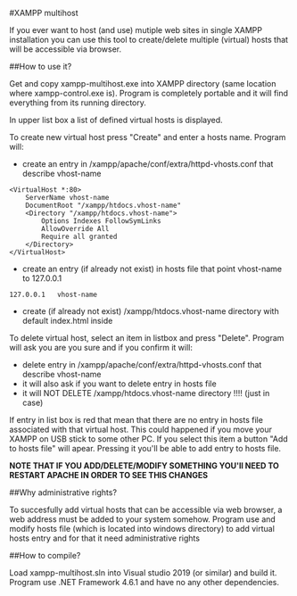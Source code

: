 #XAMPP multihost

If you ever want to host (and use) mutiple web sites in single XAMPP installation you can use this tool to 
create/delete multiple (virtual) hosts that will be accessible via browser.


##How to use it?

Get and copy xampp-multihost.exe into XAMPP directory (same location where xampp-control.exe is). 
Program is completely portable and it will find everything from its running directory.

In upper list box a list of defined virtual hosts is displayed.

To create new virtual host press "Create" and enter a hosts name. Program will:
- create an entry in /xampp/apache/conf/extra/httpd-vhosts.conf that describe vhost-name
```
<VirtualHost *:80>
    ServerName vhost-name
    DocumentRoot "/xampp/htdocs.vhost-name"
    <Directory "/xampp/htdocs.vhost-name">
        Options Indexes FollowSymLinks
        AllowOverride All
        Require all granted
    </Directory>
</VirtualHost>
```
- create an entry (if already not exist) in hosts file that point vhost-name to 127.0.0.1 
```
127.0.0.1   vhost-name
```
- create (if already not exist) /xampp/htdocs.vhost-name directory with default index.html inside

To delete virtual host, select an item in listbox and press "Delete". Program will ask you are you sure and if you confirm it will:
- delete entry in /xampp/apache/conf/extra/httpd-vhosts.conf that describe vhost-name
- it will also ask if you want to delete entry in hosts file
- it will NOT DELETE /xampp/htdocs.vhost-name directory !!!! (just in case)

If entry in list box is red that mean that there are no entry in hosts file associated with that virtual host. 
This could happened if you move your XAMPP on USB stick to some other PC. 
If you select this item a button "Add to hosts file" will apear. Pressing it you'll be able to add entry to hosts file.

**NOTE THAT IF YOU ADD/DELETE/MODIFY SOMETHING YOU'll NEED TO RESTART APACHE IN ORDER TO SEE THIS CHANGES**

##Why administrative rights?

To succesfully add virtual hosts that can be accessible via web browser, a web address must be added to your system somehow. Program 
use and modify hosts file (which is located into windows directory) to add virtual hosts entry and for that it need administrative rights

##How to compile? 

Load xampp-multihost.sln into Visual studio 2019 (or similar) and build it. Program use .NET Framework 4.6.1 and have no any other dependencies.

